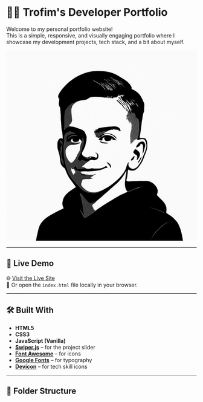# 🧑‍💻 Trofim's Developer Portfolio

Welcome to my personal portfolio website!  
This is a simple, responsive, and visually engaging portfolio where I showcase my development projects, tech stack, and a bit about myself.

![Screenshot of Portfolio](screenshot.png)

---

## 🚀 Live Demo

🌐 [Visit the Live Site](https://yourdomain.com)  
📁 Or open the `index.html` file locally in your browser.

---

## 🛠️ Built With

- **HTML5**
- **CSS3**
- **JavaScript (Vanilla)**
- **[Swiper.js](https://swiperjs.com/)** – for the project slider
- **[Font Awesome](https://fontawesome.com/)** – for icons
- **[Google Fonts](https://fonts.google.com/)** – for typography
- **[Devicon](https://devicon.dev/)** – for tech skill icons

---

## 📂 Folder Structure

